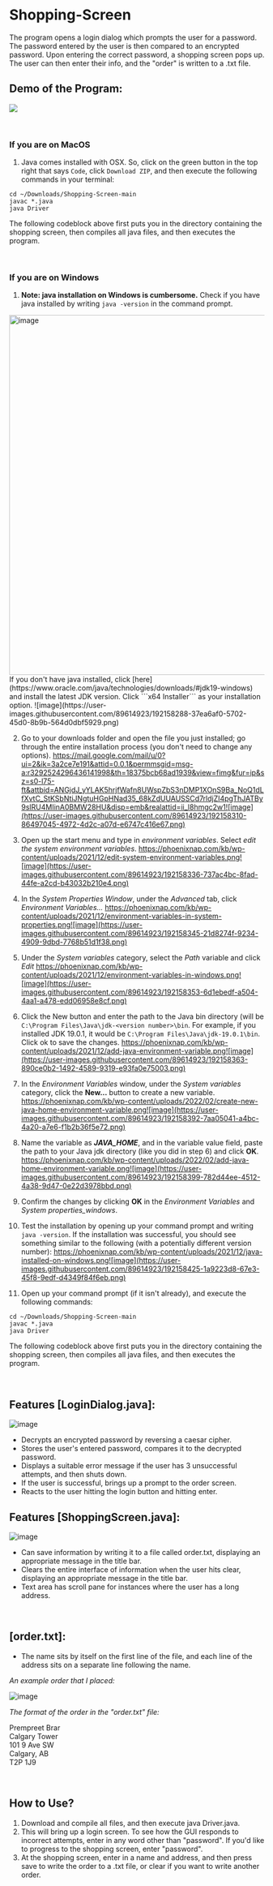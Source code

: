 
# Shopping-Screen

The program opens a login dialog which prompts the user for a password. The password entered by the user is then compared to an encrypted password.
Upon entering the correct password, a shopping screen pops up. The user can then enter their info, and the "order" is written to a .txt file.

## Demo of the Program:

![](auction_demo.gif)

&nbsp;
&nbsp;
&nbsp;



### If you are on MacOS

1. Java comes installed with OSX. So, click on the green button in the top right that says ```Code```, click ```Download ZIP```, and then execute the following commands in your terminal:

```
cd ~/Downloads/Shopping-Screen-main
javac *.java
java Driver
```
The following codeblock above first puts you in the directory containing the shopping screen, then compiles all java files, and then executes the program.

&nbsp;

### If you are on Windows

1. **Note: java installation on Windows is cumbersome.** Check if you have java installed by writing ```java -version``` in the command prompt. 
<img width="710" alt="image" src="https://user-images.githubusercontent.com/89614923/192158251-cf1afe71-901f-473a-a3ff-6642cb6f7faf.png">
If you don't have java installed, click [here](https://www.oracle.com/java/technologies/downloads/#jdk19-windows) and install the latest JDK version. Click ```x64 Installer``` as your installation option. 
![image](https://user-images.githubusercontent.com/89614923/192158288-37ea6af0-5702-45d0-8b9b-564d0dbf5929.png)



2. Go to your downloads folder and open the file you just installed; go through the entire installation process (you don't need to change any options). 
https://mail.google.com/mail/u/0?ui=2&ik=3a2ce7e191&attid=0.0.1&permmsgid=msg-a:r3292524296436141998&th=18375bcb68ad1939&view=fimg&fur=ip&sz=s0-l75-ft&attbid=ANGjdJ_yYLAK5hrjfWafn8UWspZbS3nDMP1XOnS9Ba_NoQ1dLfXvtC_StKSbNtiJNgtuHGpHNad35_68kZdUUAUSSCd7rldjZI4pgThJATBy9slRU4MIinA0BMW28HU&disp=emb&realattid=ii_l8hmgc2w1![image](https://user-images.githubusercontent.com/89614923/192158310-86497045-4972-4d2c-a07d-e6747c416e67.png)

3. Open up the start menu and type in *environment variables*. Select *edit the system environment variables*. 
https://phoenixnap.com/kb/wp-content/uploads/2021/12/edit-system-environment-variables.png![image](https://user-images.githubusercontent.com/89614923/192158336-737ac4bc-8fad-44fe-a2cd-b43032b210e4.png)


4. In the *System Properties Window*, under the *Advanced* tab, click *Environment Variables...* 
https://phoenixnap.com/kb/wp-content/uploads/2021/12/environment-variables-in-system-properties.png![image](https://user-images.githubusercontent.com/89614923/192158345-21d8274f-9234-4909-9dbd-7768b51d1f38.png)

5. Under the *System variables* category, select the *Path* variable and click *Edit* 
https://phoenixnap.com/kb/wp-content/uploads/2021/12/environment-variables-in-windows.png![image](https://user-images.githubusercontent.com/89614923/192158353-6d1ebedf-a504-4aa1-a478-edd06958e8cf.png)

6. Click the New button and enter the path to the Java bin directory (will be ```C:\Program Files\Java\jdk-<version number>\bin```. For example, if you installed JDK 19.0.1, it would be ```C:\Program Files\Java\jdk-19.0.1\bin```. Click ok to save the changes. 
https://phoenixnap.com/kb/wp-content/uploads/2021/12/add-java-environment-variable.png![image](https://user-images.githubusercontent.com/89614923/192158363-890ce0b2-1492-4589-9319-e93fa0e75003.png)

7. In the _Environment Variables_ window, under the _System variables_ category, click the **New…** button to create a new variable.
https://phoenixnap.com/kb/wp-content/uploads/2022/02/create-new-java-home-environment-variable.png![image](https://user-images.githubusercontent.com/89614923/192158392-7aa05041-a4bc-4a20-a7e6-f1b2b36f5e72.png)

8. Name the variable as **_JAVA_HOME_**, and in the variable value field, paste the path to your Java jdk directory (like you did in step 6) and click **OK**. 
https://phoenixnap.com/kb/wp-content/uploads/2022/02/add-java-home-environment-variable.png![image](https://user-images.githubusercontent.com/89614923/192158399-782d44ee-4512-4a38-9d47-0e22d3978bbd.png)

9. Confirm the changes by clicking **OK** in the _Environment Variables_ and _System properties_windows_.

10. Test the installation by opening up your command prompt and writing ```java -version```. If the installation was successful, you should see something similar to the following (with a potentially different version number): 
https://phoenixnap.com/kb/wp-content/uploads/2021/12/java-installed-on-windows.png![image](https://user-images.githubusercontent.com/89614923/192158425-1a9223d8-67e3-45f8-9edf-d4349f84f6eb.png)


11. Open up your command prompt (if it isn't already), and execute the following commands:
```
cd ~/Downloads/Shopping-Screen-main
javac *.java
java Driver
```
The following codeblock above first puts you in the directory containing the shopping screen, then compiles all java files, and then executes the program.

&nbsp;
&nbsp;
&nbsp;




## Features [LoginDialog.java]:
![image](https://user-images.githubusercontent.com/89614923/131058925-299baf5b-c8c8-4c5b-908c-7f0e66562397.png)

  - Decrypts an encrypted password by reversing a caesar cipher.
  - Stores the user's entered password, compares it to the decrypted password.
  - Displays a suitable error message if the user has 3 unsuccessful attempts, and then shuts down.
  - If the user is successful, brings up a prompt to the order screen.
  - Reacts to the user hitting the login button and hitting enter.

## Features [ShoppingScreen.java]:
![image](https://user-images.githubusercontent.com/89614923/131058987-059d649f-4573-4987-b983-4328e697b08c.png)

  - Can save information by writing it to a file called order.txt, displaying an appropriate message in the title bar.
  - Clears the entire interface of information when the user hits clear, displaying an appropriate message in the title bar.
  - Text area has scroll pane for instances where the user has a long address.

&nbsp;

## [order.txt]:
- The name sits by itself on the first line of the file, and each line of the address sits on a separate line following the name.

_An example order that I placed:_

![image](https://user-images.githubusercontent.com/89614923/148914778-8d137a21-679f-4b0c-abaf-a4e0542e9d86.png)

_The format of the order in the "order.txt" file:_

Prempreet Brar\
Calgary Tower\
101 9 Ave SW\
Calgary, AB\
T2P 1J9

&nbsp;

## How to Use?
1. Download and compile all files, and then execute java Driver.java.
2. This will bring up a login screen. To see how the GUI responds to incorrect attempts, enter in any word other than "password".
   If you'd like to progress to the shopping screen, enter "password".
3. At the shopping screen, enter in a name and address, and then press save to write the order to a .txt file, or clear if you want
   to write another order.
